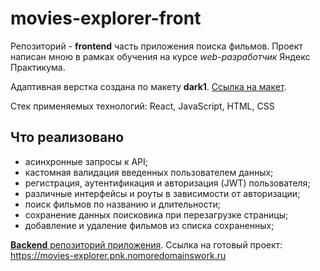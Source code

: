 # movies-explorer-front
Репозиторий - **frontend** часть приложения поиска фильмов.
Проект написан мною в рамках обучения на курсе *web-разработчик* Яндекс Практикума.

Адаптивная верстка создана по макету **dark1**.
[Ссылка на макет](https://www.figma.com/file/6FMWkB94wE7KTkcCgUXtnC/%D0%94%D0%B8%D0%BF%D0%BB%D0%BE%D0%BC%D0%BD%D1%8B%D0%B9-%D0%BF%D1%80%D0%BE%D0%B5%D0%BA%D1%82?type=design&node-id=891-3857&mode=design&t=LsDBX72q3i2a6n2t-0).

Стек применяемых технологий: React, JavaScript, HTML, CSS

## Что реализовано
* асинхронные запросы к API;
* кастомная валидация введенных пользователем данных;
* регистрация, аутентификация и авторизация (JWT) пользователя;
* различные интерфейсы и роуты в зависимости от авторизации;
* поиск фильмов по названию и длительности;
* сохранение данных поисковика при перезагрузке страницы;
* добавление и удаление фильмов из списка сохраненных;

[**Backend** репозиторий приложения](https://github.com/TanyaSimonova/movies-explorer-api.git).
Ссылка на готовый проект: https://movies-explorer.pnk.nomoredomainswork.ru
